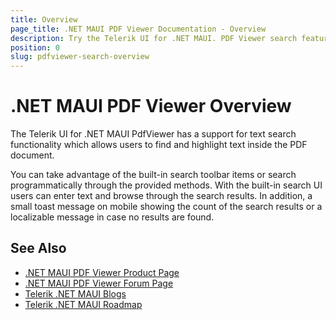 ```yaml
---
title: Overview
page_title: .NET MAUI PDF Viewer Documentation - Overview
description: Try the Telerik UI for .NET MAUI. PDF Viewer search feature for searching text in the loaded document. 
position: 0
slug: pdfviewer-search-overview
---
```


# .NET MAUI PDF Viewer Overview

The Telerik UI for .NET MAUI PdfViewer has a support for text search functionality which allows users to find and highlight text inside the PDF document.

You can take advantage of the built-in search toolbar items or search programmatically through the provided methods. 
With the built-in search UI users can enter text and browse through the search results. In addition, a small toast message on mobile showing the count of the search results or a localizable message in case no results are found.

## See Also

- [.NET MAUI PDF Viewer Product Page](https://www.telerik.com/maui-ui/pdfviewer)
- [.NET MAUI PDF Viewer Forum Page](https://www.telerik.com/forums/maui?tagId=2059)
- [Telerik .NET MAUI Blogs](https://www.telerik.com/blogs/mobile-net-maui)
- [Telerik .NET MAUI Roadmap](https://www.telerik.com/support/whats-new/maui-ui/roadmap)
